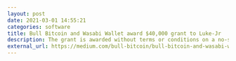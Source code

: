 ```yaml
---
layout: post
date: 2021-03-01 14:55:21
categories: software
title: Bull Bitcoin and Wasabi Wallet award $40,000 grant to Luke-Jr
description: The grant is awarded without terms or conditions on a no-strings-attached basis
external_url: https://medium.com/bull-bitcoin/bull-bitcoin-and-wasabi-wallet-award-40-000-bitcoin-development-grant-to-luke-jr-4418d03ab230
---
```

